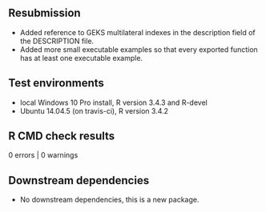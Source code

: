 ## Resubmission
* Added reference to GEKS multilateral indexes in the description 
field of the DESCRIPTION file.
* Added more small executable examples so that every exported function
has at least one executable example. 

## Test environments

* local Windows 10 Pro install, R version 3.4.3 and R-devel
* Ubuntu 14.04.5 (on travis-ci), R version 3.4.2

## R CMD check results
0 errors | 0 warnings 

## Downstream dependencies

* No downstream dependencies, this is a new package.
